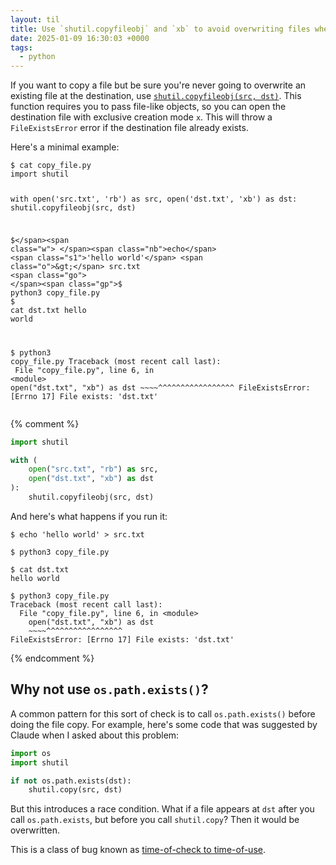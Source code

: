 ```yaml
---
layout: til
title: Use `shutil.copyfileobj` and `xb` to avoid overwriting files when copying in Python
date: 2025-01-09 16:30:03 +0000
tags:
  - python
---
```

If you want to copy a file but be sure you're never going to overwrite an existing file at the destination, use [`shutil.copyfileobj(src, dst)`](https://docs.python.org/3/library/shutil.html#shutil.copyfileobj).
This function requires you to pass file-like objects, so you can open the destination file with exclusive creation mode&nbsp;`x`.
This will throw a `FileExistsError` error if the destination file already exists.

Here's a minimal example:

<div class="language-console highlighter-rouge"><div class="highlight"><pre class="highlight"><code><span class="gp">$</span><span class="w"> </span><span class="nb">cat </span>copy_file.py
<span class="go">import shutil

with open('src.txt', 'rb') as src, open('dst.txt', 'xb') as dst:
    shutil.copyfileobj(src, dst)</span>

<span class="gp">$</span><span class="w"> </span><span class="nb">echo</span> <span class="s1">'hello world'</span> <span class="o">&gt;</span> src.txt
<span class="go">
</span><span class="gp">$</span><span class="w"> </span>python3 copy_file.py
<span class="go">
</span><span class="gp">$</span><span class="w"> </span><span class="nb">cat </span>dst.txt
<span class="go">hello world

</span><span class="gp">$</span><span class="w"> </span>python3 copy_file.py
<span class="go">Traceback (most recent call last):
</span><span class="go">  File "copy_file.py", line 6, in &lt;module&gt;</span><span class="w">
</span><span class="go">    open("dst.txt", "xb") as dst
    ~~~~^^^^^^^^^^^^^^^^^
FileExistsError: [Errno 17] File exists: 'dst.txt'
</span></code></pre></div></div>

{% comment %}
```python
import shutil

with (
    open("src.txt", "rb") as src,
    open("dst.txt", "xb") as dst
):
    shutil.copyfileobj(src, dst)
```

And here's what happens if you run it:

```console
$ echo 'hello world' > src.txt

$ python3 copy_file.py

$ cat dst.txt
hello world

$ python3 copy_file.py
Traceback (most recent call last):
  File "copy_file.py", line 6, in <module>
    open("dst.txt", "xb") as dst
    ~~~~^^^^^^^^^^^^^^^^^
FileExistsError: [Errno 17] File exists: 'dst.txt'
```
{% endcomment %}

## Why not use `os.path.exists()`?

A common pattern for this sort of check is to call `os.path.exists()` before doing the file copy.
For example, here's some code that was suggested by Claude when I asked about this problem:

```python
import os
import shutil

if not os.path.exists(dst):
    shutil.copy(src, dst)
```

But this introduces a race condition.
What if a file appears at `dst` after you call `os.path.exists`, but before you call `shutil.copy`?
Then it would be overwritten.

This is a class of bug known as [time-of-check to time-of-use](https://en.wikipedia.org/wiki/Time-of-check_to_time-of-use).
